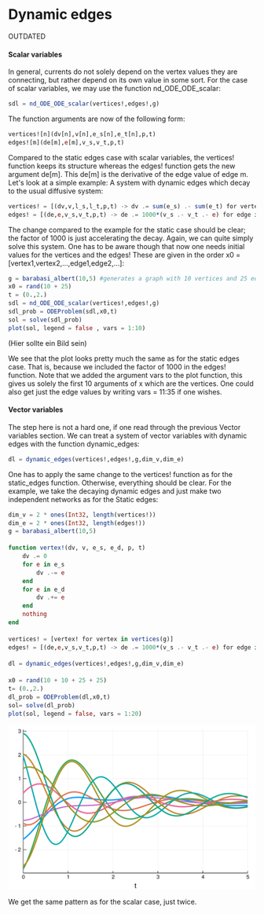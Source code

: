 # Dynamic edges

OUTDATED

#### Scalar variables

In general, currents do not solely depend on the vertex values they are connecting, but rather depend on its own value in some sort. For the case of scalar variables, we may use the function nd_ODE_ODE_scalar:

```julia
sdl = nd_ODE_ODE_scalar(vertices!,edges!,g)
```

The function arguments are now of the following form:

```julia
vertices![n](dv[n],v[n],e_s[n],e_t[n],p,t)
edges![m](de[m],e[m],v_s,v_t,p,t)
```

Compared to the static edges case with scalar variables, the vertices! function keeps its structure whereas the edges! function gets the new argument de[m]. This de[m] is the derivative of the edge value of edge m.
Let's look at a simple example: A system with dynamic edges which decay to the usual diffusive system:

```julia
vertices! = [(dv,v,l_s,l_t,p,t) -> dv .= sum(e_s) .- sum(e_t) for vertex in vertices(g)]
edges! = [(de,e,v_s,v_t,p,t) -> de .= 1000*(v_s .- v_t .- e) for edge in edges(g)]
```

The change compared to the example for the static case should be clear; the factor of 1000 is just accelerating the decay. Again, we can quite simply solve this system. One has to be aware though that now one needs initial values for the vertices and the edges! These are given in the order x0 = [vertex1,vertex2,...,edge1,edge2,...]:

```julia
g = barabasi_albert(10,5) #generates a graph with 10 vertices and 25 edges
x0 = rand(10 + 25)
t = (0.,2.)
sdl = nd_ODE_ODE_scalar(vertices!,edges!,g)
sdl_prob = ODEProblem(sdl,x0,t)
sol = solve(sdl_prob)
plot(sol, legend = false , vars = 1:10)
```
(Hier sollte ein Bild sein)

We see that the plot looks pretty much the same as for the static edges case. That is, because we included the factor of 1000 in the edges! function. Note that we added the argument vars to the plot function, this gives us solely the first 10 arguments of x which are the vertices. One could also get just the edge values by writing vars = 11:35 if one wishes.


#### Vector variables

The step here is not a hard one, if one read through the previous Vector variables section. We can treat a system of vector variables with dynamic edges with the function dynamic_edges:

```julia
dl = dynamic_edges(vertices!,edges!,g,dim_v,dim_e)
```

One has to apply the same change to the vertices! function as for the static_edges function. Otherwise, everything should be clear. For the example, we take the decaying dynamic edges and just make two independent networks as for the Static edges:

```julia
dim_v = 2 * ones(Int32, length(vertices!))
dim_e = 2 * ones(Int32, length(edges!))
g = barabasi_albert(10,5)

function vertex!(dv, v, e_s, e_d, p, t)
    dv .= 0
    for e in e_s
        dv .-= e
    end
    for e in e_d
        dv .+= e
    end
    nothing
end

vertices! = [vertex! for vertex in vertices(g)]
edges! = [(de,e,v_s,v_t,p,t) -> de .= 1000*(v_s .- v_t .- e) for edge in edges(g)]

dl = dynamic_edges(vertices!,edges!,g,dim_v,dim_e)

x0 = rand(10 + 10 + 25 + 25)
t= (0.,2.)
dl_prob = ODEProblem(dl,x0,t)
sol= solve(dl_prob)
plot(sol, legend = false, vars = 1:20)
```
![](figures/sdlfig.png)

We get the same pattern as for the scalar case, just twice.
